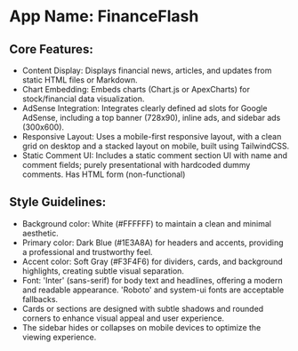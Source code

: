 # **App Name**: FinanceFlash

## Core Features:

- Content Display: Displays financial news, articles, and updates from static HTML files or Markdown.
- Chart Embedding: Embeds charts (Chart.js or ApexCharts) for stock/financial data visualization.
- AdSense Integration: Integrates clearly defined ad slots for Google AdSense, including a top banner (728x90), inline ads, and sidebar ads (300x600).
- Responsive Layout: Uses a mobile-first responsive layout, with a clean grid on desktop and a stacked layout on mobile, built using TailwindCSS.
- Static Comment UI: Includes a static comment section UI with name and comment fields; purely presentational with hardcoded dummy comments. Has HTML form (non-functional)

## Style Guidelines:

- Background color: White (#FFFFFF) to maintain a clean and minimal aesthetic.
- Primary color: Dark Blue (#1E3A8A) for headers and accents, providing a professional and trustworthy feel.
- Accent color: Soft Gray (#F3F4F6) for dividers, cards, and background highlights, creating subtle visual separation.
- Font: 'Inter' (sans-serif) for body text and headlines, offering a modern and readable appearance. 'Roboto' and system-ui fonts are acceptable fallbacks.
- Cards or sections are designed with subtle shadows and rounded corners to enhance visual appeal and user experience.
- The sidebar hides or collapses on mobile devices to optimize the viewing experience.